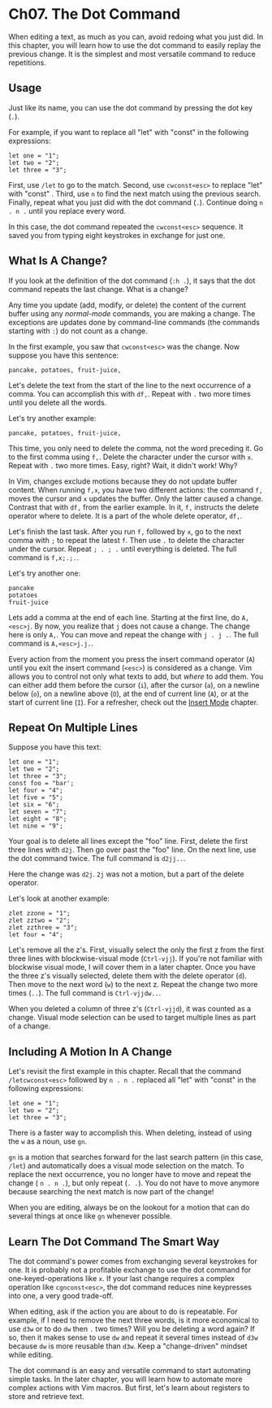 # Ch07. The Dot Command

When editing a text, as much as you can, avoid redoing what you just did. In this chapter, you will learn how to use the dot command to easily replay the previous change. It is the simplest and most versatile command to reduce repetitions.

## Usage

Just like its name, you can use the dot command by pressing the dot key (`.`).

For example, if you want to replace all "let" with "const" in the following expressions:
```
let one = "1";
let two = "2";
let three = "3";
```

First, use `/let` to go to the match. Second, use  `cwconst<esc>` to replace "let" with "const" . Third, use  `n` to find the next match using the previous search. Finally, repeat what you just did with the dot command (`.`). Continue doing `n . n .` until you replace every word.

In this case, the dot command repeated the `cwconst<esc>` sequence. It saved you from typing eight keystrokes in exchange for just one.

## What Is A Change?

If you look at the definition of the dot command (`:h .`), it says that the dot command repeats the last change. What is a change?

Any time you update (add, modify, or delete) the content of the current buffer using any *normal-mode* commands, you are making a change. The exceptions are updates done by command-line commands (the commands starting with `:`) do not count as a change.

In the first example, you saw that `cwconst<esc>` was the change. Now suppose you have this sentence:

```
pancake, potatoes, fruit-juice,
```

Let's delete the text from the start of the line to the next occurrence of a comma. You can accomplish this with `df,`. Repeat with `.` two more times until you delete all the words.

Let's try another example:
```
pancake, potatoes, fruit-juice,
```

This time, you only need to delete the comma, not the word preceding it. Go to the first comma using `f,`. Delete the character under the cursor with `x`. Repeat with `.` two more times. Easy, right? Wait, it didn't work! Why?

In Vim, changes exclude motions because they do not update buffer content. When running `f,x`, you have two different actions: the command `f,`  moves the cursor and  `x` updates the buffer. Only the latter caused a change. Contrast that with `df,` from the earlier example. In it, `f,` instructs the delete operator where to delete. It is a part of the whole delete operator, `df,`.

Let's finish the last task. After you run `f,` followed by `x`, go to the next comma with `;` to repeat the latest `f`. Then use `.` to delete the character under the cursor. Repeat `; . ; .` until everything is deleted. The full command is `f,x;.;.`.

Let's try another one:

```
pancake
potatoes
fruit-juice
```

Lets add a comma at the end of each line. Starting at the first line, do `A,<esc>j`. By now, you realize that `j` does not cause a change. The change here is only `A,`. You can move and repeat the change with `j . j .`. The full command is `A,<esc>j.j.`.

Every action from the moment you press the insert command operator (`A`) until you exit the insert command (`<esc>`) is considered as a change. Vim allows you to control not only what texts to add, but *where* to add them. You can either add them before the cursor (`i`), after the cursor (`a`), on a newline below (`o`), on a newline above (`O`), at the end of current line (`A`), or at the start of current line (`I`). For a refresher, check out the [Insert Mode](./ch6_insert_mode.md) chapter.

## Repeat On Multiple Lines

Suppose you have this text:
```
let one = "1";
let two = "2";
let three = "3";
const foo = "bar';
let four = "4";
let five = "5";
let six = "6";
let seven = "7";
let eight = "8";
let nine = "9";
```
Your goal is to delete all lines except the "foo" line. First, delete the first three lines with `d2j`. Then go over past the "foo" line. On the next line, use the dot command twice. The full command is `d2jj..`.

Here the change was `d2j`. `2j` was not a motion, but a part of the delete operator.

Let's look at another example:
```
zlet zzone = "1";
zlet zztwo = "2";
zlet zzthree = "3";
let four = "4";
```

Let's remove all the z's. First, visually select the only the first z from the first three lines with blockwise-visual mode (`Ctrl-vjj`). If you're not familiar with blockwise visual mode, I will cover them in a later chapter. Once you have the three z's visually selected, delete them with the delete operator (`d`). Then move to the next word (`w`) to the next z. Repeat the change two more times (`..`). The full command is `Ctrl-vjjdw..`.

When you deleted a column of three z's (`Ctrl-vjjd`), it was counted as a change. Visual mode selection can be used to target multiple lines as part of a change.

## Including A Motion In A Change

Let's revisit the first example in this chapter. Recall that the command `/letcwconst<esc>` followed by `n . n .`  replaced all "let" with "const" in the following expressions:
```
let one = "1";
let two = "2";
let three = "3";
```
There is a faster way to accomplish this. When deleting, instead of using the `w` as a noun, use `gn`.

`gn` is a motion that searches forward for the last search pattern (in this case, `/let`) and automatically does a visual mode selection on the match. To replace the next occurrence, you no longer have to move and repeat the change ( `n . n .`), but only repeat (`. .`). You do not have to move anymore because searching the next match is now part of the change!

When you are editing, always be on the lookout for a motion that can do several things at once like `gn` whenever possible.

## Learn The Dot Command The Smart Way

The dot command's power comes from exchanging several keystrokes for one. It is probably not a profitable exchange to use the dot command for one-keyed-operations like `x`. If your last change requires a complex operation like `cgnconst<esc>`, the dot command reduces nine keypresses into one, a very good trade-off.

When editing, ask if the action you are about to do is repeatable. For example, if I need to remove the next three words, is it more economical to use `d3w` or to do `dw` then `.` two times? Will you be deleting a word again? If so, then it makes sense to use `dw` and repeat it several times instead of `d3w` because `dw` is more reusable than `d3w`. Keep a "change-driven" mindset while editing.

The dot command is an easy and versatile command to start automating simple tasks. In the later chapter, you will learn how to automate more complex actions with Vim macros. But first, let's learn about registers to store and retrieve text.
